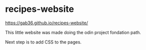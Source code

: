 # recipes-website

https://gab36.github.io/recipes-website/

This little website was made doing the odin project fondation path.

Next step is to add CSS to the pages.
